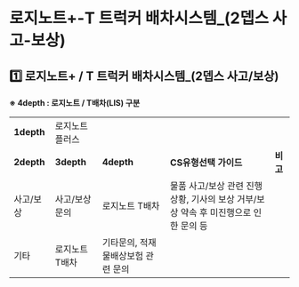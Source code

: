 # 로지노트+-T 트럭커 배차시스템_(2뎁스 사고-보상)

**1️⃣ 로지노트+ / T 트럭커 배차시스템\_(2뎁스 사고/보상)**
----------------------------------------

****※ 4depth : 로지노트 / T배차(LIS) 구분****

|  |  |  |  |  |
| --- | --- | --- | --- | --- |
| **1depth** | 로지노트플러스 | | | |
| **2depth** | **3depth** | **4depth** | **CS유형선택 가이드** | **비고** |
| 사고/보상 | 사고/보상 문의 | 로지노트 T배차 | 물품 사고/보상 관련 진행상황, 기사의 보상 거부/보상 약속 후 미진행으로 인한 문의 등 |  |
| 기타 | 로지노트 T배차 | 기타문의, 적재물배상보험 관련 문의 |  |